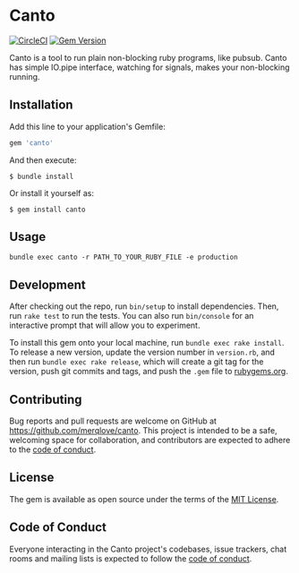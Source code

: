 # Canto

[![CircleCI](https://circleci.com/gh/merqloveu/canto.svg?style=svg)](https://circleci.com/gh/merqloveu/canto)
[![Gem Version](https://badge.fury.io/rb/canto.svg)](https://badge.fury.io/rb/canto)

Canto is a tool to run plain non-blocking ruby programs, like pubsub.
Canto has simple IO.pipe interface, watching for signals, makes your non-blocking running.

## Installation

Add this line to your application's Gemfile:

```ruby
gem 'canto'
```

And then execute:

    $ bundle install

Or install it yourself as:

    $ gem install canto

## Usage

    bundle exec canto -r PATH_TO_YOUR_RUBY_FILE -e production

## Development

After checking out the repo, run `bin/setup` to install dependencies. Then, run `rake test` to run the tests. You can also run `bin/console` for an interactive prompt that will allow you to experiment.

To install this gem onto your local machine, run `bundle exec rake install`. To release a new version, update the version number in `version.rb`, and then run `bundle exec rake release`, which will create a git tag for the version, push git commits and tags, and push the `.gem` file to [rubygems.org](https://rubygems.org).

## Contributing

Bug reports and pull requests are welcome on GitHub at https://github.com/merqlove/canto. This project is intended to be a safe, welcoming space for collaboration, and contributors are expected to adhere to the [code of conduct](https://github.com/merqloveu/canto/blob/master/CODE_OF_CONDUCT.md).


## License

The gem is available as open source under the terms of the [MIT License](https://opensource.org/licenses/MIT).

## Code of Conduct

Everyone interacting in the Canto project's codebases, issue trackers, chat rooms and mailing lists is expected to follow the [code of conduct](https://github.com/merqloveu/canto/blob/master/CODE_OF_CONDUCT.md).
